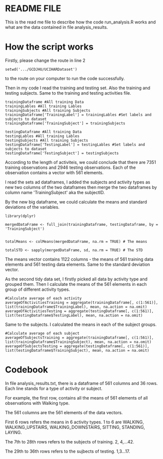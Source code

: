 # README FILE 

This is the read me file to describe how the code run_analysis.R works and what are the data contained in file analysis_results.

<h1>How the script works</h1>

Firstly, please change the route in line 2
```
setwd('.../GCDJHU/UCIHARDataset')
```
to the route on your computer to run the code successfully.

Then in my code I read the training and testing set. Also the training and testing subjects. Same to the training and testing activities file. 
```
trainingDataframe #All training Data
trainingLables #All training Lables
trainingSubjects #All training Subjects
trainingDataframe['TrainingLabel'] = trainingLables #Set labels and subjects to dataset
trainingDataframe['TrainingSubject'] = trainingSubjects

testingDataframe #All training Data
testingLables #All training Lables
testingSubjects #All training Subjects
testingDataframe['TestingLabel'] = testingLables #Set labels and subjects to dataset
testingDataframe['TestingSubject'] = testingSubjects
```

According to the length of activiteis, we could conclude that there are 7351 training observations and 2946 testing observations. Each of the observation contains a vector with 561 elements. 

I read the sets ad dataframes, I added the subjects and activity types as new two columns of the two dataframes then merge the two dataframes by column name 'TrainingSubject' aka the subjectID.

By the new big dataframe, we could calculate the means and standard deviations of the variables. 
```
library(dplyr)

mergedDataFrame <- full_join(trainingDataframe, testingDataframe, by = 'TrainingSubject')


totalMeans <- colMeans(mergedDataFrame, na.rm = TRUE) # The means 

totalSTD <- sapply(mergedDataFrame, sd, na.rm = TRUE) # The STD
```
The means vector contains 1122 columns - the means of 561 training data elements and 561 testing data elements. 
Same to the standard deviation vector.


As the second tidy data set, I firstly picked all data by activity type and grouped them. Then I calculate the means of the 561 elements in each group of different activity types.

```
#Calculate average of each activity
averageOfActivitiesTraining = aggregate(trainingDataframe[, c(1:561)], list(trainingDataframe$TrainingLabel), mean, na.action = na.omit)
averageOfActivitiesTesting = aggregate(testingDataframe[, c(1:561)], list(testingDataframe$TestingLabel), mean, na.action = na.omit)
```

Same to the subjects. I calculated the means in each of the subject groups.

```
#Calculate average of each subject
averageOfSubjectsTraining = aggregate(trainingDataframe[, c(1:561)], list(trainingDataframe$TrainingSubject), mean, na.action = na.omit)
averageOfSubjectsTesting = aggregate(testingDataframe[, c(1:561)], list(testingDataframe$TrainingSubject), mean, na.action = na.omit)
```

<h1>Codebook</h1>

In file analysis_results.txt, there is a dataframe of 561 columns and 36 rows. Each line stands for a type of activity or subject. 

For example, the first row, contains all the means of 561 elements of all observations with Walking type.

The 561 columns are the 561 elements of the data vectors.

First 6 rows refers the means in 6 activity types. 1 to 6 are WALKING, WALKING_UPSTAIRS, WALKING_DOWNSTAIRS, SITTING, STANDING, LAYING.

The 7th to 28th rows refers to the subjects of training. 2, 4,...42.

The 29th to 36th rows refers to the sujbects of testing. 1,3...17.

